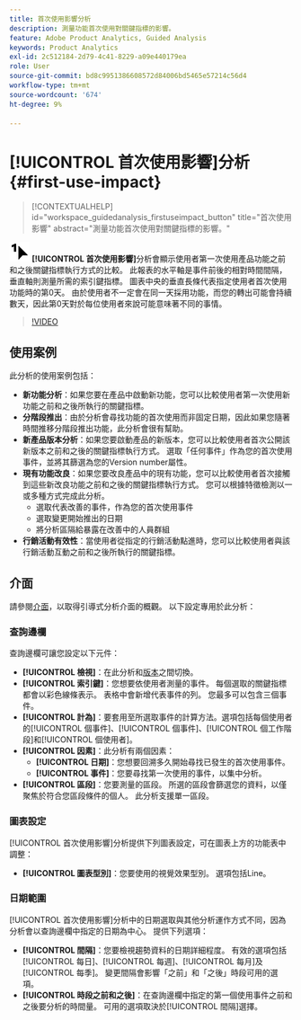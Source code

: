 ```yaml
---
title: 首次使用影響分析
description: 測量功能首次使用對關鍵指標的影響。
feature: Adobe Product Analytics, Guided Analysis
keywords: Product Analytics
exl-id: 2c512184-2d79-4c41-8229-a09e440179ea
role: User
source-git-commit: bd8c9951386608572d84006bd5465e57214c56d4
workflow-type: tm+mt
source-wordcount: '674'
ht-degree: 9%

---
```


# [!UICONTROL 首次使用影響]分析 {#first-use-impact}

<!-- markdownlint-disable MD034 -->

>[!CONTEXTUALHELP]
>id="workspace_guidedanalysis_firstuseimpact_button"
>title="首次使用影響"
>abstract="測量功能首次使用對關鍵指標的影響。"

<!-- markdownlint-enable MD034 -->

![FirstUse](/help/assets/icons/FirstUse.svg) **[!UICONTROL 首次使用影響]**&#x200B;分析會顯示使用者第一次使用產品功能之前和之後關鍵指標執行方式的比較。 此報表的水平軸是事件前後的相對時間間隔，垂直軸則測量所需的索引鍵指標。 圖表中央的垂直長條代表指定使用者首次使用功能時的第0天。 由於使用者不一定會在同一天採用功能，而您的轉出可能會持續數天，因此第0天對於每位使用者來說可能意味著不同的事情。


>[!VIDEO](https://video.tv.adobe.com/v/3421661/?quality=12&learn=on)


## 使用案例

此分析的使用案例包括：

* **新功能分析**：如果您要在產品中啟動新功能，您可以比較使用者第一次使用新功能之前和之後所執行的關鍵指標。
* **分階段推出**：由於分析會尋找功能的首次使用而非固定日期，因此如果您隨著時間推移分階段推出功能，此分析會很有幫助。
* **新產品版本分析**：如果您要啟動產品的新版本，您可以比較使用者首次公開該新版本之前和之後的關鍵指標執行方式。 選取「任何事件」作為您的首次使用事件，並將其篩選為您的Version number屬性。
* **現有功能改良**：如果您要改良產品中的現有功能，您可以比較使用者首次接觸到這些新改良功能之前和之後的關鍵指標執行方式。 您可以根據特徵檢測以一或多種方式完成此分析。
   * 選取代表改善的事件，作為您的首次使用事件
   * 選取變更開始推出的日期
   * 將分析區隔給暴露在改善中的人員群組
* **行銷活動有效性**：當使用者從指定的行銷活動點進時，您可以比較使用者與該行銷活動互動之前和之後所執行的關鍵指標。

## 介面

請參閱[介面](../overview.md#interface)，以取得引導式分析介面的概觀。 以下設定專用於此分析：

### 查詢邊欄

查詢邊欄可讓您設定以下元件：

* **[!UICONTROL 檢視]**：在此分析和[版本](release-impact.md)之間切換。
* **[!UICONTROL 索引鍵]**：您想要依使用者測量的事件。 每個選取的關鍵指標都會以彩色線條表示。 表格中會新增代表事件的列。 您最多可以包含三個事件。
* **[!UICONTROL 計為]**：要套用至所選取事件的計算方法。選項包括每個使用者的[!UICONTROL 個事件]、[!UICONTROL 個事件]、[!UICONTROL 個工作階段]和[!UICONTROL 個使用者]。
* **[!UICONTROL 因素]**：此分析有兩個因素：
   * **[!UICONTROL 日期]**：您想要回溯多久開始尋找已發生的首次使用事件。
   * **[!UICONTROL 事件]**：您要尋找第一次使用的事件，以集中分析。
* **[!UICONTROL 區段]**：您要測量的區段。 所選的區段會篩選您的資料，以僅聚焦於符合您區段條件的個人。 此分析支援單一區段。

### 圖表設定

[!UICONTROL 首次使用影響]分析提供下列圖表設定，可在圖表上方的功能表中調整：

* **[!UICONTROL 圖表型別]**：您要使用的視覺效果型別。 選項包括Line。

### 日期範圍

[!UICONTROL 首次使用影響]分析中的日期選取與其他分析運作方式不同，因為分析會以查詢邊欄中指定的日期為中心。 提供下列選項：

* **[!UICONTROL 間隔]**：您要檢視趨勢資料的日期詳細程度。 有效的選項包括[!UICONTROL 每日]、[!UICONTROL 每週]、[!UICONTROL 每月]及[!UICONTROL 每季]。 變更間隔會影響「之前」和「之後」時段可用的選項。
* **[!UICONTROL 時段之前和之後]**：在查詢邊欄中指定的第一個使用事件之前和之後要分析的時間量。 可用的選項取決於[!UICONTROL 間隔]選擇。

<!--
## Example

See below for an example of the analysis.

![First use impact](../assets/first-use-impact.png)

-->
